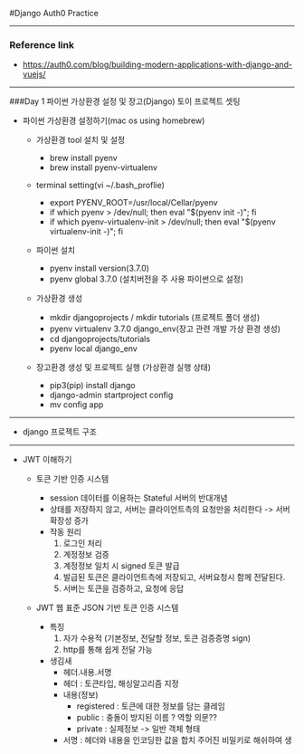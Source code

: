 #Django Auth0 Practice

***

### Reference link
- https://auth0.com/blog/building-modern-applications-with-django-and-vuejs/

---

###Day 1 파이썬 가상환경 설정 및 장고(Django) 토이 프로젝트 셋팅

- 파이썬 가상환경 설정하기(mac os using homebrew)
    - 가상환경 tool 설치 및 설정
        - brew install pyenv
        - brew install pyenv-virtualenv
        
    - terminal setting(vi ~/.bash_proflie)
        - export PYENV_ROOT=/usr/local/Cellar/pyenv
        - if which pyenv > /dev/null; then eval "$(pyenv init -)"; fi
        - if which pyenv-virtualenv-init > /dev/null; then eval "$(pyenv virtualenv-init -)"; fi
    
    - 파이썬 설치
        - pyenv install version(3.7.0)
        - pyenv global 3.7.0 (설치버전을 주 사용 파이썬으로 설정)
        
    - 가상환경 생성
        - mkdir djangoprojects / mkdir tutorials (프로젝트 폴더 생성)
        - pyenv virtualenv 3.7.0 django_env(장고 관련 개발 가상 환경 생성)
        - cd djangoprojects/tutorials
        - pyenv local django_env
    
    - 장고환경 생성 및 프로젝트 실행 (가상환경 실행 상태)
        - pip3(pip) install django
        - django-admin startproject config
        - mv config app

***

- django 프로젝트 구조

***

- JWT 이해하기

    - 토큰 기반 인증 시스템
        - session 데이터를 이용하는 Stateful 서버의 반대개념
        - 상태를 저장하지 않고, 서버는 클라이언트측의 요청만을 처리한다 -> 서버확장성 증가
        - 작동 원리
            1. 로그인 처리
            2. 계정정보 검증
            3. 계정정보 일치 시 signed 토큰 발급
            4. 발급된 토큰은 클라이언트측에 저장되고, 서버요청시 함께 전달된다.
            5. 서버는 토큰을 검증하고, 요청에 응답
            
    - JWT 웹 표준 JSON 기반 토큰 인증 시스템
        - 특징
            1. 자가 수용적 (기본정보, 전달할 정보, 토큰 검증증명 sign)
            2. http를 통해 쉽게 전달 가능
        - 생김새
            - 헤더.내용.서명
            - 헤더 : 토큰타입, 해싱알고리즘 지정
            - 내용(정보)
                - registered : 토큰에 대한 정보를 담는 클레임
                - public : 충돌이 방지된 이름 ? 역할 의문??
                - private : 실제정보 -> 일반 객체 형태
            - 서명 : 헤더와 내용을 인코딩한 값을 합치 주어진 비밀키로 해쉬하여 생